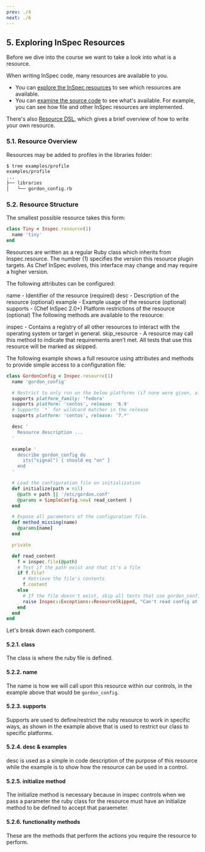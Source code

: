 ```yaml
---
prev: ./4
next: ./6
---
```


## 5. Exploring InSpec Resources

Before we dive into the course we want to take a look into what is a resource.

When writing InSpec code, many resources are available to you.

* You can [explore the InSpec resources](https://www.inspec.io/docs/reference/resources/) to see which resources are available.
* You can [examine the source code](https://github.com/inspec/inspec/tree/master/lib/inspec/resources) to see what's available. For example, you can see how file and other InSpec resources are implemented.

There's also [Resource DSL](https://www.inspec.io/docs/reference/dsl_resource/), which gives a brief overview of how to write your own resource.



### 5.1. Resource Overview

Resources may be added to profiles in the libraries folder:
```bash
$ tree examples/profile
examples/profile
...
├── libraries
│   └── gordon_config.rb
```


### 5.2. Resource Structure
The smallest possible resource takes this form:

```ruby
class Tiny < Inspec.resource(1)
  name 'tiny'
end
```

Resources are written as a regular Ruby class which inherits from Inspec.resource. The number (1) specifies the version this resource plugin targets. As Chef InSpec evolves, this interface may change and may require a higher version.

The following attributes can be configured:

name - Identifier of the resource (required)
desc - Description of the resource (optional)
example - Example usage of the resource (optional)
supports - (Chef InSpec 2.0+) Platform restrictions of the resource (optional)
The following methods are available to the resource:

inspec - Contains a registry of all other resources to interact with the operating system or target in general.
skip_resource - A resource may call this method to indicate that requirements aren’t met. All tests that use this resource will be marked as skipped.

The following example shows a full resource using attributes and methods to provide simple access to a configuration file:
```ruby
class GordonConfig < Inspec.resource(1)
  name 'gordon_config'

  # Restrict to only run on the below platforms (if none were given, all OS's supported)
  supports platform_family: 'fedora'
  supports platform: 'centos', release: '6.9'
  # Supports `*` for wildcard matcher in the release
  supports platform: 'centos', release: '7.*'

  desc '
    Resource description ...
  '

  example '
    describe gordon_config do
      its("signal") { should eq "on" }
    end
  '

  # Load the configuration file on initialization
  def initialize(path = nil)
    @path = path || '/etc/gordon.conf'
    @params = SimpleConfig.new( read_content )
  end

  # Expose all parameters of the configuration file.
  def method_missing(name)
    @params[name]
  end

  private

  def read_content
    f = inspec.file(@path)
    # Test if the path exist and that it's a file
    if f.file?
      # Retrieve the file's contents
      f.content
    else
      # If the file doesn't exist, skip all tests that use gordon_config
      raise Inspec::Exceptions::ResourceSkipped, "Can't read config at #{@path}"
    end
  end
end
```

Let's break down each component.

#### 5.2.1. class
The class is where the ruby file is defined.
#### 5.2.2. name
The name is how we will call upon this resource within our controls, in the example above that would be `gordon_config`.
#### 5.2.3. supports
Supports are used to define/restrict the ruby resource to work in specific ways, as shown in the example above that is used to restrict our class to specific platforms.
#### 5.2.4. desc & examples
desc is used as a simple in code description of the purpose of this resource while the example is to show how the resource can be used in a control.
#### 5.2.5. initialize method
The initialize method is necessary because in inspec controls when we pass a parameter the ruby class for the resource must have an initialize method to be defined to accept that paraemeter.
#### 5.2.6. functionality methods
These are the methods that perform the actions you require the resource to perform.
